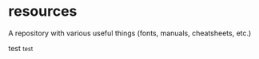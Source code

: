 # resources

A repository with various useful things (fonts, manuals, cheatsheets, etc.)

test <small>test</small>

